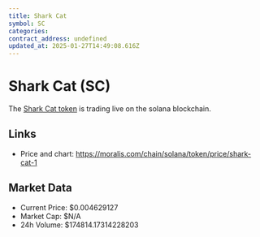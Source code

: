 ```yaml
---
title: Shark Cat
symbol: SC
categories: 
contract_address: undefined
updated_at: 2025-01-27T14:49:08.616Z
---
```


# Shark Cat (SC)
The [Shark Cat token](https://moralis.com/chain/solana/token/price/shark-cat-1) is trading live on the solana blockchain.

## Links
- Price and chart: https://moralis.com/chain/solana/token/price/shark-cat-1

## Market Data
- Current Price: $0.004629127
- Market Cap: $N/A
- 24h Volume: $174814.17314228203
